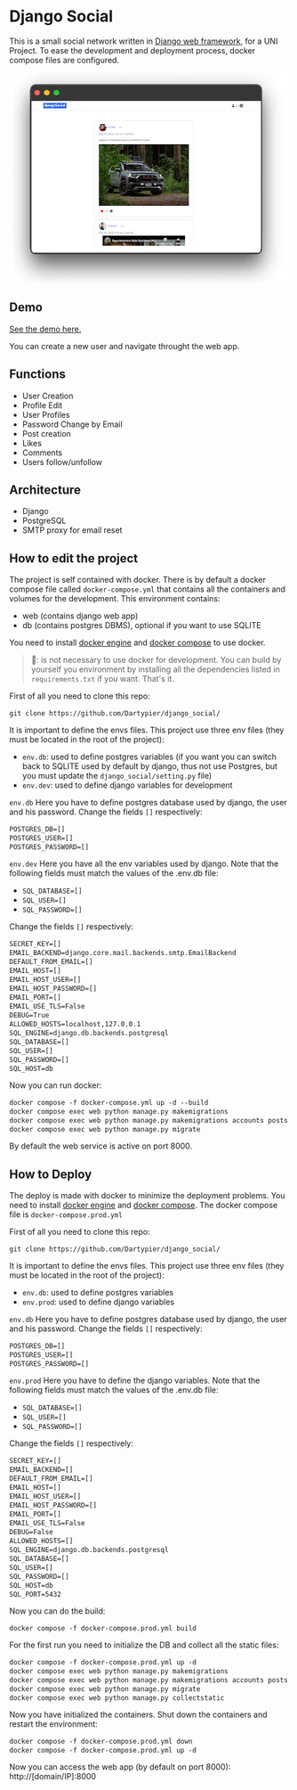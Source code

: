 # Django Social

This is a small social network written in [Django web framework](https://www.djangoproject.com/), for a UNI Project. 
To ease the development and deployment process, docker compose files are configured.

![Django Social Screenshot](/readme.assets/sc1.png)

## Demo
[See the demo here.](http://ds.zecchi.co)

You can create a new user and navigate throught the web app. 

## Functions

- User Creation
- Profile Edit
- User Profiles
- Password Change by Email
- Post creation
- Likes
- Comments
- Users follow/unfollow

## Architecture

- Django
- PostgreSQL
- SMTP proxy for email reset

## How to edit the project

The project is self contained with docker. There is by default a docker compose file called `docker-compose.yml` that contains all the containers and volumes for the development.
This environment contains:
- web (contains django web app)
- db (contains postgres DBMS), optional if you want to use SQLITE

You need to install [docker engine](https://docs.docker.com/engine/install/) and [docker compose](https://docs.docker.com/compose/install/) to use docker. 

> 🚩: is not necessary to use docker for development. You can build by yourself you environment by installing all the dependencies listed in `requirements.txt` if you want. That's it.

First of all you need to clone this repo:

```
git clone https://github.com/Dartypier/django_social/
```

It is important to define the envs files. This project use three env files (they must be located in the root of the project):
- `env.db`: used to define postgres variables (if you want you can switch back to SQLITE used by default by django, thus not use Postgres, but you must update the `django_social/setting.py` file)
- `env.dev`: used to define django variables for development 

`env.db`
Here you have to define postgres database used by django, the user and his password. Change the fields `[]` respectively:

```
POSTGRES_DB=[]
POSTGRES_USER=[]
POSTGRES_PASSWORD=[]
```

`env.dev` Here you have all the env variables used by django. Note that the following fields must match the values of the .env.db file:

- `SQL_DATABASE=[]`
- `SQL_USER=[]`
- `SQL_PASSWORD=[]`

Change the fields `[]` respectively:
```
SECRET_KEY=[]
EMAIL_BACKEND=django.core.mail.backends.smtp.EmailBackend
DEFAULT_FROM_EMAIL=[]
EMAIL_HOST=[]
EMAIL_HOST_USER=[]
EMAIL_HOST_PASSWORD=[]
EMAIL_PORT=[]
EMAIL_USE_TLS=False
DEBUG=True
ALLOWED_HOSTS=localhost,127.0.0.1
SQL_ENGINE=django.db.backends.postgresql
SQL_DATABASE=[]
SQL_USER=[]
SQL_PASSWORD=[]
SQL_HOST=db
```

Now you can run docker:

```
docker compose -f docker-compose.yml up -d --build 
docker compose exec web python manage.py makemigrations
docker compose exec web python manage.py makemigrations accounts posts
docker compose exec web python manage.py migrate
```

By default the web service is active on port 8000. 

## How to Deploy

The deploy is made with docker to minimize the deployment problems. You need to install [docker engine](https://docs.docker.com/engine/install/) and [docker compose](https://docs.docker.com/compose/install/). 
The docker compose file is `docker-compose.prod.yml`

First of all you need to clone this repo:

```
git clone https://github.com/Dartypier/django_social/
```

It is important to define the envs files. This project use three env files (they must be located in the root of the project):
- `env.db`: used to define postgres variables
- `env.prod`: used to define django variables

`env.db`
Here you have to define postgres database used by django, the user and his password. Change the fields `[]` respectively:

```
POSTGRES_DB=[]
POSTGRES_USER=[]
POSTGRES_PASSWORD=[]
```

`env.prod`
Here you have to define the django variables.  Note that the following fields must match the values of the .env.db file:

- `SQL_DATABASE=[]`
- `SQL_USER=[]`
- `SQL_PASSWORD=[]`

Change the fields `[]` respectively:

```
SECRET_KEY=[]
EMAIL_BACKEND=[]
DEFAULT_FROM_EMAIL=[]
EMAIL_HOST=[]
EMAIL_HOST_USER=[]
EMAIL_HOST_PASSWORD=[]
EMAIL_PORT=[]
EMAIL_USE_TLS=False
DEBUG=False
ALLOWED_HOSTS=[]
SQL_ENGINE=django.db.backends.postgresql
SQL_DATABASE=[]
SQL_USER=[]
SQL_PASSWORD=[]
SQL_HOST=db
SQL_PORT=5432
```

Now you can do the build:

```
docker compose -f docker-compose.prod.yml build 
```

For the first run you need to initialize the DB and collect all the static files:

```
docker compose -f docker-compose.prod.yml up -d 
docker compose exec web python manage.py makemigrations
docker compose exec web python manage.py makemigrations accounts posts
docker compose exec web python manage.py migrate
docker compose exec web python manage.py collectstatic
```

Now you have initialized the containers. Shut down the containers and restart the environment:

```
docker compose -f docker-compose.prod.yml down
docker compose -f docker-compose.prod.yml up -d 
```

Now you can access the web app (by default on port 8000): http://[domain/IP]:8000

